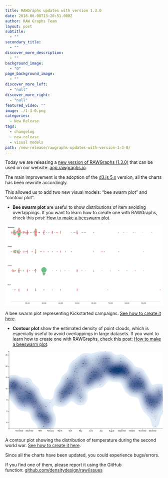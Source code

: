 ```yaml
---
title: RAWGraphs updates with version 1.3.0
date: 2018-06-08T13:20:51.000Z
author: RAW Graphs Team
layout: post
subtitle:
  - ""
secondary_title:
  - ""
discover_more_description:
  - ""
background_image:
  - "0"
page_background_image:
  - ""
discover_more_left:
  - "null"
discover_more_right:
  - "null"
featured_video: ""
image: ./1-3-0.png
categories:
  - New Release
tags:
  - changelog
  - new-release
  - visual models
path: /new-release/rawgraphs-updates-with-version-1-3-0/
---
```


Today we are releasing a [new version of RAWGraphs (1.3.0)](https://github.com/densitydesign/raw/releases/tag/v1.3.0) that can be used on our website: [app.rawgraphs.io](http://app.rawgraphs.io/).

The main improvement is the adoption of the [d3.js 5.x](https://github.com/d3/d3/blob/master/CHANGES.md) version, all the charts has been rewrote accordingly.

This allowed us to add two new visual models: &#8220;bee swarm plot&#8221; and &#8220;contour plot&#8221;.

- **Bee swarm plot** are useful to show distributions of item avoiding overlappings. If you want to learn how to create one with RAWGraphs, check this post: [How to make a beeswarm plot](https://rawgraphs.io/learning/how-to-make-a-beeswarm-plot/).

![](./beeswarm-cover-783x400.png)

<p id="caption-attachment-1070" class="wp-caption-text">
    A bee swarm plot representing Kickstarted campaigns. <a href="https://rawgraphs.io/learning/how-to-make-a-beeswarm-plot/">See how to create it here</a>.
</p>

- **Contour plot** show the estimated density of point clouds, which is especially useful to avoid overlappings in large datasets. If you want to learn how to create one with RAWGraphs, check this post: [How to make a beeswarm plot](https://rawgraphs.io/learning/how-to-make-a-contour-plot/).

![](./contourplot-cover-778x400.png)

  <p id="caption-attachment-1076" class="wp-caption-text">
    A contour plot showing the distribution of temperature during the second world war. <a href="https://rawgraphs.io/learning/how-to-make-a-contour-plot/">See how to create it here</a>.
  </p>

Since all the charts have been updated, you could experience bugs/errors.

If you find one of them, please report it using the GitHub function: [github.com/densitydesign/raw/issues](https://github.com/densitydesign/raw/issues)
